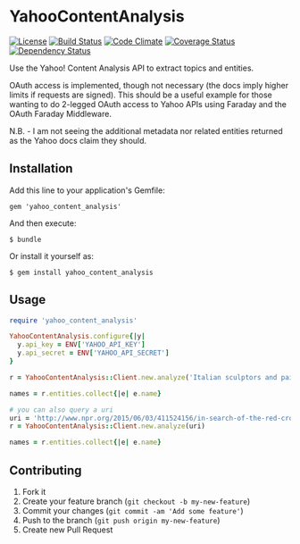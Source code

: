 # YahooContentAnalysis

[![License](https://img.shields.io/badge/license-MIT-blue.svg)](http://opensource.org/licenses/MIT)
[![Build Status](https://travis-ci.org/PRX/yahoo_content_analysis.svg?branch=master)](https://travis-ci.org/PRX/yahoo_content_analysis)
[![Code Climate](https://codeclimate.com/github/PRX/yahoo_content_analysis/badges/gpa.svg)](https://codeclimate.com/github/PRX/yahoo_content_analysis)
[![Coverage Status](https://coveralls.io/repos/PRX/yahoo_content_analysis/badge.svg?branch=master)](https://coveralls.io/r/PRX/yahoo_content_analysis?branch=master)
[![Dependency Status](https://gemnasium.com/PRX/yahoo_content_analysis.svg)](https://gemnasium.com/PRX/yahoo_content_analysis)

Use the Yahoo! Content Analysis API to extract topics and entities.

OAuth access is implemented, though not necessary (the docs imply higher limits if requests are signed).  This should be a useful example for those wanting to do 2-legged OAuth access to Yahoo APIs using Faraday and the OAuth Faraday Middleware.

N.B. - I am not seeing the additional metadata nor related entities returned as the Yahoo docs claim they should.

## Installation

Add this line to your application's Gemfile:

    gem 'yahoo_content_analysis'

And then execute:

    $ bundle

Or install it yourself as:

    $ gem install yahoo_content_analysis

## Usage
```ruby
require 'yahoo_content_analysis'

YahooContentAnalysis.configure{|y|
  y.api_key = ENV['YAHOO_API_KEY']
  y.api_secret = ENV['YAHOO_API_SECRET']
}

r = YahooContentAnalysis::Client.new.analyze('Italian sculptors and painters of the renaissance favored the Virgin Mary for inspiration.')

names = r.entities.collect{|e| e.name}

# you can also query a uri
uri = 'http://www.npr.org/2015/06/03/411524156/in-search-of-the-red-cross-500-million-in-haiti-relief'
r = YahooContentAnalysis::Client.new.analyze(uri)

names = r.entities.collect{|e| e.name}
```
## Contributing

1. Fork it
2. Create your feature branch (`git checkout -b my-new-feature`)
3. Commit your changes (`git commit -am 'Add some feature'`)
4. Push to the branch (`git push origin my-new-feature`)
5. Create new Pull Request
